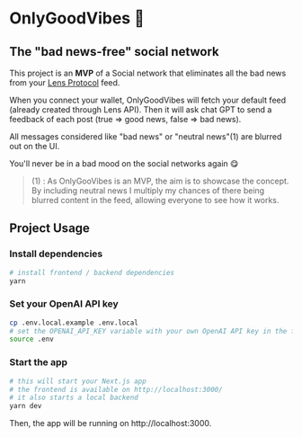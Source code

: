 # OnlyGoodVibes 🤗

## The "bad news-free" social network

This project is an **MVP** of a Social network that eliminates all the bad news from your [Lens Protocol](https://www.lens.xyz/) feed.

When you connect your wallet, OnlyGoodVibes will fetch your default feed (already created through Lens API). Then it will ask chat GPT to send a feedback of each post (true => good news, false => bad news).

All messages considered like "bad news" or "neutral news"(1) are blurred out on the UI.

You'll never be in a bad mood on the social networks again 😋

> (1) : As OnlyGooVibes is an MVP, the aim is to showcase the concept. By including neutral news I multiply my chances of there being blurred content in the feed, allowing everyone to see how it works.

## Project Usage

### Install dependencies

```bash
# install frontend / backend dependencies
yarn
```

### Set your OpenAI API key

```bash
cp .env.local.example .env.local
# set the OPENAI_API_KEY variable with your own OpenAI API key in the freshly created .env file
source .env
```

### Start the app

```bash
# this will start your Next.js app
# the frontend is available on http://localhost:3000/
# it also starts a local backend
yarn dev
```

Then, the app will be running on http://localhost:3000.
